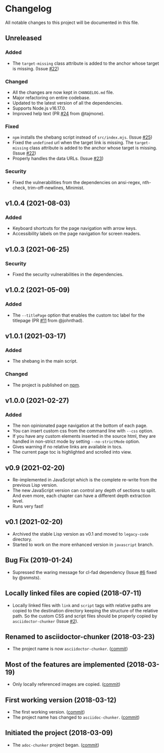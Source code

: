 # Changelog

All notable changes to this project will be documented in this file.


## Unreleased
### Added
- The `target-missing` class attribute is added to the anchor whose target is missing. (Issue [#22](https://github.com/wshito/asciidoctor-chunker/issues/22))

### Changed
- All the changes are now kept in `CHANGELOG.md` file.
- Major refactoring on entire codebase.
- Updated to the latest version of all the dependencies.
- Supports Node.js v16.17.0.
- Improved help text (PR [#24](https://github.com/wshito/asciidoctor-chunker/pull/24) from @tajmone).

### Fixed
- `npm` installs the shebang script instead of `src/index.mjs`. (Issue [#25](https://github.com/wshito/asciidoctor-chunker/issues/25))
- Fixed the `undefined` url when the target link is missing.  The `target-missing` class attribute is added to the anchor whose target is missing.  (Issue [#22](https://github.com/wshito/asciidoctor-chunker/issues/22))
- Properly handles the data URLs.  (Issue [#23](https://github.com/wshito/asciidoctor-chunker/issues/23))

### Security
- Fixed the vulnerabilities from the dependencies on ansi-regex, nth-check, trim-off-newlines, Minimist.

## v1.0.4 (2021-08-03)
### Added
- Keyboard shortcuts for the page navigation with arrow keys.
- Accessibility labels on the page navigation for screen readers.

## v1.0.3 (2021-06-25)
### Security
- Fixed the security vulnerabilities in the dependencies.

## v1.0.2 (2021-05-09)
### Added
- The `--titlePage` option that enables the custom toc label for the titlepage (PR [#11](https://github.com/wshito/asciidoctor-chunker/pull/11) from @johnthad).

## v1.0.1 (2021-03-17)
### Added
- The shebang in the main script.

### Changed
- The project is published on [npm](https://www.npmjs.com/package/asciidoctor-chunker).

## v1.0.0 (2021-02-27)
### Added
- The non opinionated page navigation at the bottom of each page.
- You can insert custom css from the command line with `--css` option.
- If you have any custom elements inserted in the source html, they are handled in non-strict mode by setting `--no-strictMode` option.
- Gives warning if no relative links are available in tocs.
- The current page toc is highlighted and scrolled into view.

## v0.9 (2021-02-20)
- Re-implemented in JavaScript which is the complete re-write from the previous Lisp version.
- The new JavaScript version can control any depth of sections to split.  And even more, each chapter can have a different depth extraction level.
- Runs very fast!

## v0.1 (2021-02-20)
- Archived the stable Lisp version as v0.1 and moved to `legacy-code` directory.
- Started to work on the more enhanced version in `javascript` branch.

## Bug Fix (2019-01-24)
- Supressed the waring message for cl-fad dependency (Issue [#6](https://github.com/wshito/asciidoctor-chunker/issues/6) fixed by @snmsts).

## Locally linked files are copied (2018-07-11)
- Locally linked files with `link` and `script` tags with relative paths are copied to the destination directory keeping the structure of the relative path.  So the custom CSS and script files should be properly copied by `asciidoctor-chunker` (Issue [#2](https://github.com/wshito/asciidoctor-chunker/issues/2)).

## Renamed to asciidoctor-chunker (2018-03-23)
- The project name is now `asciidoctor-chunker`. ([commit](https://github.com/wshito/asciidoctor-chunker/commit/da9d6dd41eeb5301cba899de2e6de4835a17f775))

## Most of the features are implemented (2018-03-19)
- Only locally referenced images are copied.
  ([commit](https://github.com/wshito/asciidoctor-chunker/commit/75e76ede2a0ea4e52d5999e030db9c3a4dc94b18))

## First working version (2018-03-12)
- The first working version. ([commit](https://github.com/wshito/asciidoctor-chunker/commit/0d43d5b026a8ae193e311c7c09017b22acd182d3))
- The project name has changed to `asciidoc-chunker`. ([commit](https://github.com/wshito/asciidoctor-chunker/commit/8a0994a92d66ebe2f74aed0790ccfeb5b3dc8840))

## Initiated the project (2018-03-09)
- The `adoc-chunker` project began. ([commit](https://github.com/wshito/asciidoctor-chunker/commit/c3dba6db4a6e8584b16a4c5b27e0fa158c26c581))

